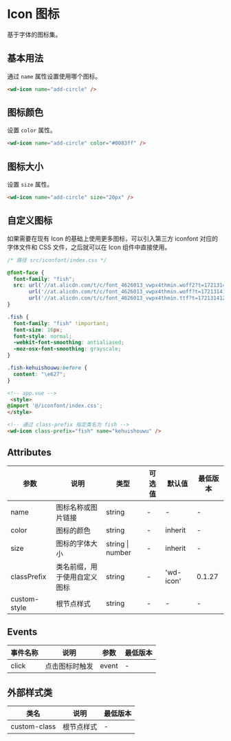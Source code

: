 #  Icon 图标

基于字体的图标集。

## 基本用法

通过 `name` 属性设置使用哪个图标。

```html
<wd-icon name="add-circle" />
```

## 图标颜色

设置 `color` 属性。

```html
<wd-icon name="add-circle" color="#0083ff" />
```

## 图标大小

设置 `size` 属性。

```html
<wd-icon name="add-circle" size="20px" />
```

## 自定义图标
如果需要在现有 Icon 的基础上使用更多图标，可以引入第三方 iconfont 对应的字体文件和 CSS 文件，之后就可以在 Icon 组件中直接使用。


``` css
/* 路径 src/iconfont/index.css */

@font-face {
  font-family: "fish";
  src: url('//at.alicdn.com/t/c/font_4626013_vwpx4thmin.woff2?t=1721314121733') format('woff2'),
       url('//at.alicdn.com/t/c/font_4626013_vwpx4thmin.woff?t=1721314121733') format('woff'),
       url('//at.alicdn.com/t/c/font_4626013_vwpx4thmin.ttf?t=1721314121733') format('truetype');
}

.fish {
  font-family: "fish" !important;
  font-size: 16px;
  font-style: normal;
  -webkit-font-smoothing: antialiased;
  -moz-osx-font-smoothing: grayscale;
}

.fish-kehuishouwu:before {
  content: "\e627";
}

```
```html
<!-- app.vue -->
 <style>
@import '@/iconfont/index.css';
</style>
```

```html
<!-- 通过 class-prefix 指定类名为 fish -->
<wd-icon class-prefix="fish" name="kehuishouwu" />
```

## Attributes
| 参数 | 说明 | 类型 | 可选值 | 默认值 | 最低版本 |
|-----|------|-----|-------|-------|---------|
| name | 图标名称或图片链接 |	string | - | - | - |
| color	| 图标的颜色 | string |	- |	inherit | - |
| size | 图标的字体大小 | string \| number | - | inherit | - |
| classPrefix | 类名前缀，用于使用自定义图标 | string | - | 'wd-icon' | 0.1.27 |
| custom-style | 根节点样式 | string | - | - | - |

## Events

| 事件名称 | 说明 | 参数 | 最低版本 |
|---------|------|------|---------|
| click | 点击图标时触发 | event | - |

## 外部样式类

| 类名 | 说明 | 最低版本 |
|-----|------|--------|
| custom-class | 根节点样式 | - |
